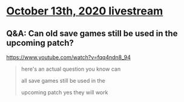 # [October 13th, 2020 livestream](../2020-10-13.md)
## Q&A: Can old save games still be used in the upcoming patch?
https://www.youtube.com/watch?v=fqq4ndn8_94
> here's an actual question you know can
> 
> all save games still be used in the
> 
> upcoming patch yes they will work
> 
